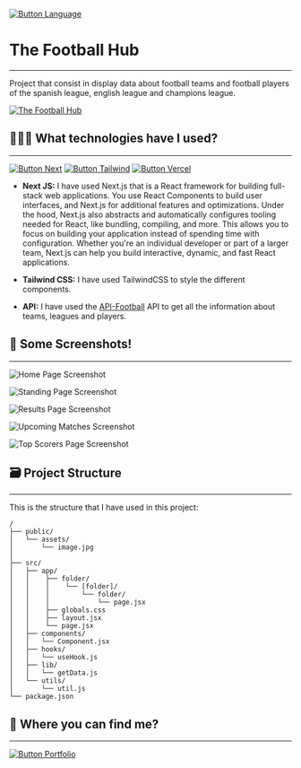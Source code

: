 [Button Language]: https://img.shields.io/badge/Leer%20En%20Español-000000?style=for-the-badge

[![Button Language]](https://github.com/MartinWebDev95/TheFootballHub/blob/main/README.md)

# The Football Hub                                
---

[The Football Hub]: https://img.shields.io/badge/The%20Football%20Hub-005C0B?style=for-the-badge

Project that consist in display data about football teams and football players of the spanish league, english league and champions league.

[![The Football Hub]](https://the-football-hub.vercel.app/)

## 👨🏽‍💻 What technologies have I used?
---

[Button Vercel]: https://img.shields.io/badge/Deploy%20on%20Vercel-000000?style=for-the-badge&logo=vercel
[Button Next]: https://img.shields.io/badge/Next-000000?style=for-the-badge&logoColor=ffff&logo=next.js
[Button Tailwind]: https://img.shields.io/badge/Tailwind%20CSS-000000?style=for-the-badge&logo=tailwindcss

[![Button Next]](https://nextjs.org/)
[![Button Tailwind]](https://tailwindcss.com/docs/installation)
[![Button Vercel]](https://vercel.com/)

- **Next JS:** I have used Next.js that is a React framework for building full-stack web applications. You use React Components to build user interfaces, and Next.js for additional features and optimizations. Under the hood, Next.js also abstracts and automatically configures tooling needed for React, like bundling, compiling, and more. This allows you to focus on building your application instead of spending time with configuration. Whether you're an individual developer or part of a larger team, Next.js can help you build interactive, dynamic, and fast React applications.

- **Tailwind CSS:** I have used TailwindCSS to style the different components.

- **API:** I have used the [API-Football](https://www.api-football.com/documentation-v3) API to get all the information about teams, leagues and players.

## 📸 Some Screenshots!
---

![Home Page Screenshot](https://github.com/MartinWebDev95/AudiophileEcommerceAstro/blob/main/public/assets/screenshots/homePage.png)

![Standing Page Screenshot](https://github.com/MartinWebDev95/AudiophileEcommerceAstro/blob/main/public/assets/screenshots/standingPage.png)

![Results Page Screenshot](https://github.com/MartinWebDev95/AudiophileEcommerceAstro/blob/main/public/assets/screenshots/resultsPage.png)

![Upcoming Matches Screenshot](https://github.com/MartinWebDev95/AudiophileEcommerceAstro/blob/main/public/assets/screenshots/upcomingMatchesPage.png)

![Top Scorers Page Screenshot](https://github.com/MartinWebDev95/AudiophileEcommerceAstro/blob/main/public/assets/screenshots/topScorersPage.png)

## 🗃️ Project Structure
---

This is the structure that I have used in this project:

```
/
├── public/
│   └── assets/          
│       └── image.jpg
│
├── src/
│   ├── app/
│   │    ├── folder/
│   │    │    └── [folder]/
│   │    │        └── folder/
│   │    │            └── page.jsx
│   │    ├── globals.css
│   │    ├── layout.jsx
│   │    └── page.jsx
│   ├── components/
│   │   └── Component.jsx
│   ├── hooks/
│   │   └── useHook.js
│   ├── lib/
│   │   └── getData.js   
│   └── utils/
│       └── util.js 
└── package.json
```

## 👀 Where you can find me?
---

[Button Portfolio]: https://img.shields.io/badge/Visit%20my%20Portfolio-000000?style=for-the-badge

[![Button Portfolio]](https://portfolio-martinwebdev95.vercel.app/)